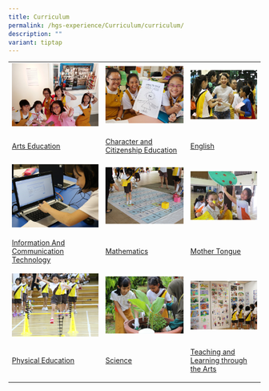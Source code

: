 ```yaml
---
title: Curriculum
permalink: /hgs-experience/Curriculum/curriculum/
description: ""
variant: tiptap
---
```

<table style="minWidth: 75px">
<colgroup>
<col>
<col>
<col>
</colgroup>
<tbody>
<tr>
<td rowspan="1" colspan="1">
<div class="isomer-image-wrapper">
<img style="width:100%" height="auto" width="100%" src="/images/AE.jpg">
</div>
</td>
<td rowspan="1" colspan="1">
<div class="isomer-image-wrapper">
<img style="width:100%" height="auto" width="100%" src="/images/CCE.jpg">
</div>
</td>
<td rowspan="1" colspan="1">
<div class="isomer-image-wrapper">
<img style="width:100%" height="auto" width="100%" src="/images/ENG.jpg">
</div>
</td>
</tr>
<tr>
<td rowspan="1" colspan="1">
<p><a href="/curriculum/Arts-Education/arts-education" rel="noopener noreferrer nofollow" target="_blank"><u>Arts Education</u></a>
</p>
</td>
<td rowspan="1" colspan="1">
<p><a href="/curriculum/character-and-citizenship-education/" rel="noopener noreferrer nofollow" target="_blank"><u>Character and Citizenship Education</u></a>
</p>
</td>
<td rowspan="1" colspan="1">
<p><a href="/curriculum/english/" rel="noopener noreferrer nofollow" target="_blank"><u>English</u></a>
</p>
</td>
</tr>
<tr>
<td rowspan="1" colspan="1">
<div class="isomer-image-wrapper">
<img style="width:100%" height="auto" width="100%" src="/images/ICT.jpg">
</div>
</td>
<td rowspan="1" colspan="1">
<div class="isomer-image-wrapper">
<img style="width:100%" height="auto" width="100%" src="/images/MATH.jpg">
</div>
</td>
<td rowspan="1" colspan="1">
<div class="isomer-image-wrapper">
<img style="width:100%" height="auto" width="100%" src="/images/MT.jpg">
</div>
</td>
</tr>
<tr>
<td rowspan="1" colspan="1">
<p><a href="/curriculum/ict/" rel="noopener noreferrer nofollow" target="_blank"><u>Information And Communication Technology</u></a>
</p>
</td>
<td rowspan="1" colspan="1">
<p><a href="/curriculum/mathematics/" rel="noopener noreferrer nofollow" target="_blank"><u>Mathematics</u></a>
</p>
</td>
<td rowspan="1" colspan="1">
<p><a href="/curriculum/mother-tongue/" rel="noopener noreferrer nofollow" target="_blank"><u>Mother Tongue</u></a>
</p>
</td>
</tr>
<tr>
<td rowspan="1" colspan="1">
<div class="isomer-image-wrapper">
<img style="width:100%" height="auto" width="100%" src="/images/PE.jpg">
</div>
</td>
<td rowspan="1" colspan="1">
<div class="isomer-image-wrapper">
<img style="width:100%" height="auto" width="100%" src="/images/SCI.jpg">
</div>
</td>
<td rowspan="1" colspan="1">
<div class="isomer-image-wrapper">
<img style="width:100%" height="auto" width="100%" src="/images/TLART.jpg">
</div>
</td>
</tr>
<tr>
<td rowspan="1" colspan="1">
<p><a href="/curriculum/physical-education/" rel="noopener noreferrer nofollow" target="_blank"><u>Physical Education</u></a>
</p>
</td>
<td rowspan="1" colspan="1">
<p><a href="/curriculum/science/" rel="noopener noreferrer nofollow" target="_blank"><u>Science</u></a>
</p>
</td>
<td rowspan="1" colspan="1">
<p><a href="/curriculum/teaching-and-learning-through-the-arts/" rel="noopener noreferrer nofollow" target="_blank"><u>Teaching and Learning through the Arts</u></a>
</p>
</td>
</tr>
</tbody>
</table>
<p></p>